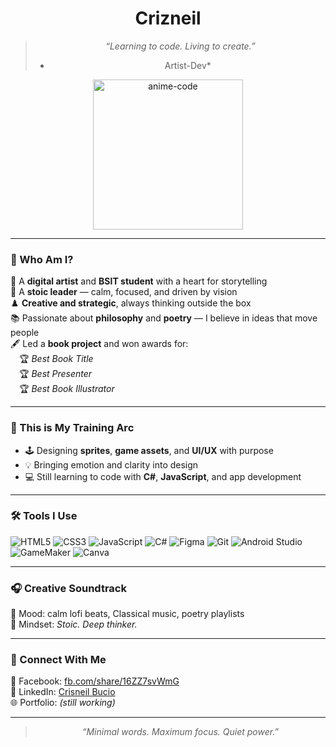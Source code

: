 <div align="center">

# Crizneil 

> *“Learning to code. Living to create.”*  
> * Artist-Dev*


<img src="https://imgur.com/RAuG96V.gif" width="240px" alt="anime-code" />
</div>

---

### 📖 Who Am I?  
🎨 A **digital artist** and **BSIT student** with a heart for storytelling  
🧠 A **stoic leader** — calm, focused, and driven by vision  
♟️ **Creative and strategic**, always thinking outside the box  
📚 Passionate about **philosophy** and **poetry** — I believe in ideas that move people  
🖋️ Led a **book project** and won awards for:  
 🏆 *Best Book Title*  
 🏆 *Best Presenter*  
 🏆 *Best Book Illustrator*

---

### 🌱 This is My Training Arc  
- 🕹️ Designing **sprites**, **game assets**, and **UI/UX** with purpose  
- 💡 Bringing emotion and clarity into design  
- 💻 Still learning to code with **C#**, **JavaScript**, and app development  

---

### 🛠️ Tools I Use  
> 
![HTML5](https://img.shields.io/badge/HTML5-111111?style=flat&logo=html5&logoColor=E34F26)
![CSS3](https://img.shields.io/badge/CSS3-111111?style=flat&logo=css3&logoColor=1572B6)
![JavaScript](https://img.shields.io/badge/JavaScript-111111?style=flat&logo=javascript&logoColor=F7DF1E)
![C#](https://img.shields.io/badge/C%23-111111?style=flat&logo=c-sharp&logoColor=239120)
![Figma](https://img.shields.io/badge/Figma-111111?style=flat&logo=figma&logoColor=white)
![Git](https://img.shields.io/badge/Git-111111?style=flat&logo=git&logoColor=F05032)
![Android Studio](https://img.shields.io/badge/Android_Studio-111111?style=flat&logo=android-studio&logoColor=3DDC84)
![GameMaker](https://img.shields.io/badge/GameMaker-111111?style=flat&logo=yoYo%20games&logoColor=white)
![Canva](https://img.shields.io/badge/Canva-111111?style=flat&logo=canva&logoColor=00C4CC)

---

### 🎧 Creative Soundtrack  
🎼 Mood: calm lofi beats, Classical music, poetry playlists  
🖤 Mindset: *Stoic. Deep thinker.*

---

### 🤝 Connect With Me  
📘 Facebook: [fb.com/share/16ZZ7svWmG](https://www.facebook.com/share/16ZZ7svWmG/)  
💼 LinkedIn: [Crisneil Bucio](https://www.linkedin.com/in/crisneil-bucio-325887264?utm_source=share&utm_campaign=share_via&utm_content=profile&utm_medium=android_app)  
🌐 Portfolio: *(still working)*

---

<div align="center">

> *“Minimal words. Maximum focus. Quiet power.”*  

</div>
